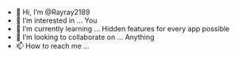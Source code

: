 - 👋 Hi, I’m @Rayray2189
- 👀 I’m interested in ... You
- 🌱 I’m currently learning ... Hidden features for every app possible
- 💞️ I’m looking to collaborate on ... Anything 
- 📫 How to reach me ... 

<!---
Rayray2189/Rayray2189 is a ✨ special ✨ repository because its `README.md` (this file) appears on your GitHub profile.
You can click the Preview link to take a look at your changes.
--->
